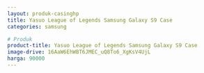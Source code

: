```yaml
---
layout: produk-casinghp
title: Yasuo League of Legends Samsung Galaxy S9 Case
categories: samsung

# Produk
product-title: Yasuo League of Legends Samsung Galaxy S9 Case
image-drive: 16AaW6EhWBT6JMEC_uQ8To6_XgKsV4UjL
harga: 90000
---
```

